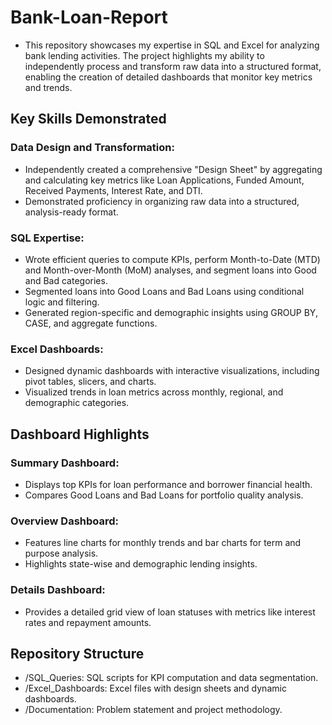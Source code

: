 # Bank-Loan-Report

- This repository showcases my expertise in SQL and Excel for analyzing bank lending activities. The project highlights my ability to independently process and transform raw data into a structured format, enabling the creation of detailed dashboards that monitor key metrics and trends.

## Key Skills Demonstrated

### Data Design and Transformation:
- Independently created a comprehensive "Design Sheet" by aggregating and calculating key metrics like Loan Applications, Funded Amount, Received Payments, Interest Rate, and DTI.
- Demonstrated proficiency in organizing raw data into a structured, analysis-ready format.

### SQL Expertise:
- Wrote efficient queries to compute KPIs, perform Month-to-Date (MTD) and Month-over-Month (MoM) analyses, and segment loans into Good and Bad categories.
- Segmented loans into Good Loans and Bad Loans using conditional logic and filtering.
- Generated region-specific and demographic insights using GROUP BY, CASE, and aggregate functions.
  
### Excel Dashboards:
- Designed dynamic dashboards with interactive visualizations, including pivot tables, slicers, and charts.
- Visualized trends in loan metrics across monthly, regional, and demographic categories.

## Dashboard Highlights

### Summary Dashboard:
- Displays top KPIs for loan performance and borrower financial health.
- Compares Good Loans and Bad Loans for portfolio quality analysis.

### Overview Dashboard:
- Features line charts for monthly trends and bar charts for term and purpose analysis.
- Highlights state-wise and demographic lending insights.

### Details Dashboard:
- Provides a detailed grid view of loan statuses with metrics like interest rates and repayment amounts.

## Repository Structure
- /SQL_Queries: SQL scripts for KPI computation and data segmentation.
- /Excel_Dashboards: Excel files with design sheets and dynamic dashboards.
- /Documentation: Problem statement and project methodology.
